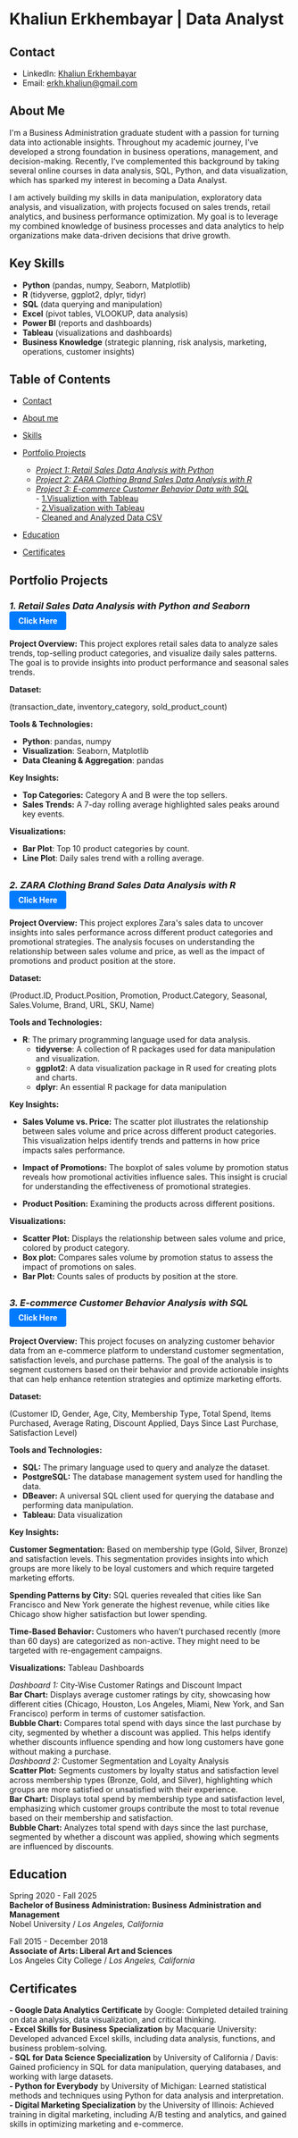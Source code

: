 # Khaliun Erkhembayar  | Data Analyst 
## Contact ##
- LinkedIn: [Khaliun Erkhembayar](https://www.linkedin.com/in/khaliunerkhembayar/) <br>
- Email: [erkh.khaliun@gmail.com](mailto:erkh.khaliun@gmail.com)
  
## About Me
I'm a Business Administration graduate student with a passion for turning data into actionable insights. Throughout my academic journey, I’ve developed a strong foundation in business operations, management, and decision-making. Recently, I’ve complemented this background by taking several online courses in data analysis, SQL, Python, and data visualization, which has sparked my interest in becoming a Data Analyst.

I am actively building my skills in data manipulation, exploratory data analysis, and visualization, with projects focused on sales trends, retail analytics, and business performance optimization. My goal is to leverage my combined knowledge of business processes and data analytics to help organizations make data-driven decisions that drive growth.

## Key Skills

- **Python** (pandas, numpy, Seaborn, Matplotlib)
- **R** (tidyverse, ggplot2, dplyr, tidyr)
- **SQL** (data querying and manipulation)
- **Excel** (pivot tables, VLOOKUP, data analysis)
- **Power BI** (reports and dashboards)
- **Tableau** (visualizations and dashboards)
- **Business Knowledge** (strategic planning, risk analysis, marketing, operations, customer insights)


## Table of Contents
- [Contact](https://github.com/Khaliun-beep/Data-Analysis-Portfolio/blob/main/README.md#contact)
- [About me](https://github.com/Khaliun-beep/Data-Analysis-Portfolio/blob/main/README.md#about-me)
- [Skills](https://github.com/Khaliun-beep/Data-Analysis-Portfolio/blob/main/README.md#key-skills)
- [Portfolio Projects](https://github.com/Khaliun-beep/Data-Analysis-Portfolio/blob/main/README.md#portfolia-projects)

    - *[Project 1: Retail Sales Data Analysis with Python](https://github.com/Khaliun-beep/Projects/blob/main/retail-sales-data-analysis-2022.ipynb)*
    - *[Project 2: ZARA Clothing Brand Sales Data Analysis with R](https://github.com/Khaliun-beep/Projects/blob/main/zara-sales-with-r.ipynb)*
    - *[Project 3: E-commerce Customer Behavior Data with SQL](https://github.com/Khaliun-beep/Projects/blob/main/Ecommerce_Customer_behavior.sql)* <br>
                          - [1.Visualiztion with Tableau](https://github.com/Khaliun-beep/Projects/blob/main/Dashboard%202.png) <br>
                          - [2.Visualization with Tableau](https://github.com/Khaliun-beep/Projects/blob/main/Dashboard%201%20(1).png) <br>
                          - [Cleaned and Analyzed Data CSV](https://github.com/Khaliun-beep/Projects/blob/main/ecommerce_customer_segmentation.csv)
- [Education](https://github.com/Khaliun-beep/Data-Analysis-Portfolio/blob/main/README.md#education)
- [Certificates](https://github.com/Khaliun-beep/Data-Analysis-Portfolio/blob/main/README.md#certificates)


## Portfolio Projects
  
 ### *1. Retail Sales Data Analysis with Python and Seaborn* <a href="https://github.com/Khaliun-beep/Projects/blob/main/retail-sales-data-analysis-2022.ipynb" target="_blank" style="display: inline-block; padding: 8px 16px; font-size: 14px; color: #fff; background-color: #007bff; text-align: center; text-decoration: none; border-radius: 4px;">Click Here</a>


**Project Overview:**
This project explores retail sales data to analyze sales trends, top-selling product categories, and visualize daily sales patterns. The goal is to provide insights into product performance and seasonal sales trends.

**Dataset:**

(transaction_date, inventory_category, sold_product_count)

**Tools & Technologies:**

- **Python**: pandas, numpy
- **Visualization**: Seaborn, Matplotlib
- **Data Cleaning & Aggregation**: pandas

**Key Insights:**

- **Top Categories:** Category A and B were the top sellers.
- **Sales Trends:** A 7-day rolling average highlighted sales peaks around key events.

**Visualizations:**

- **Bar Plot**: Top 10 product categories by count.
- **Line Plot**: Daily sales trend with a rolling average.
  ##

### *2. ZARA Clothing Brand Sales Data Analysis with R* <a href="https://github.com/Khaliun-beep/Projects/blob/main/zara-sales-with-r.ipynb" target="_blank" style="display: inline-block; padding: 8px 16px; font-size: 14px; color: #fff; background-color: #007bff; text-align: center; text-decoration: none; border-radius: 4px;">Click Here</a>
   
**Project Overview:**
This project explores Zara's sales data to uncover insights into sales performance across different product categories and promotional strategies. The analysis focuses on understanding the relationship between sales volume and price, as well as the impact of promotions and product position at the store. 

**Dataset:**

(Product.ID, Product.Position, Promotion, Product.Category, Seasonal, Sales.Volume, Brand, URL, SKU, Name)

**Tools and Technologies:**

- **R**: The primary programming language used for data analysis.
    - **tidyverse**: A collection of R packages used for data manipulation and visualization.
    - **ggplot2**: A data visualization package in R used for creating plots and charts.
    - **dplyr**: An essential R package for data manipulation


**Key Insights:** 

- **Sales Volume vs. Price:** The scatter plot illustrates the relationship between sales volume and price across different product categories. This visualization helps identify trends and patterns in how price impacts sales performance. <br>

- **Impact of Promotions:** The boxplot of sales volume by promotion status reveals how promotional activities influence sales. This insight is crucial for understanding the effectiveness of promotional strategies.

- **Product Position:** Examining the products across different positions.

**Visualizations:**

- **Scatter Plot:** Displays the relationship between sales volume and price, colored by product category.
- **Box plot:** Compares sales volume by promotion status to assess the impact of promotions on sales.
- **Bar Plot:** Counts sales of products by position at the store.
##

### *3. E-commerce Customer Behavior Analysis with SQL* <a href="https://github.com/Khaliun-beep/Projects/blob/main/ecommerce-customer-behavior.sql" target="_blank" style="display: inline-block; padding: 8px 16px; font-size: 14px; color: #fff; background-color: #007bff; text-align: center; text-decoration: none; border-radius: 4px;">Click Here</a>


**Project Overview:** This project focuses on analyzing customer behavior data from an e-commerce platform to understand customer segmentation, satisfaction levels, and purchase patterns. The goal of the analysis is to segment customers based on their behavior and provide actionable insights that can help enhance retention strategies and optimize marketing efforts.

**Dataset:**

(Customer ID, Gender, Age, City, Membership Type, Total Spend, Items Purchased, Average Rating, Discount Applied, Days Since Last Purchase, Satisfaction Level)

**Tools and Technologies:**

- **SQL:** The primary language used to query and analyze the dataset.
- **PostgreSQL:** The database management system used for handling the data.
- **DBeaver:** A universal SQL client used for querying the database and performing data manipulation.
- **Tableau:** Data visualization
  
  
**Key Insights:**

**Customer Segmentation:** Based on membership type (Gold, Silver, Bronze) and satisfaction levels. This segmentation provides insights into which groups are more likely to be loyal customers and which require targeted marketing efforts.

**Spending Patterns by City:** SQL queries revealed that cities like San Francisco and New York generate the highest revenue, while cities like Chicago show higher satisfaction but lower spending.

**Time-Based Behavior:** Customers who haven’t purchased recently (more than 60 days) are categorized as non-active. They might need to be targeted with re-engagement campaigns.


**Visualizations:** Tableau Dashboards

*Dashboard 1:* City-Wise Customer Ratings and Discount Impact <br>
**Bar Chart:** Displays average customer ratings by city, showcasing how different cities (Chicago, Houston, Los Angeles, Miami, New York, and San Francisco) perform in terms of customer satisfaction. <br>
**Bubble Chart:** Compares total spend with days since the last purchase by city, segmented by whether a discount was applied. This helps identify whether discounts influence spending and how long customers have gone without making a purchase. <br>
*Dashboard 2:* Customer Segmentation and Loyalty Analysis <br>
**Scatter Plot:** Segments customers by loyalty status and satisfaction level across membership types (Bronze, Gold, and Silver), highlighting which groups are more satisfied or unsatisfied with their experience. <br>
**Bar Chart:** Displays total spend by membership type and satisfaction level, emphasizing which customer groups contribute the most to total revenue based on their membership and satisfaction.<br>
**Bubble Chart:** Analyzes total spend with days since the last purchase, segmented by whether a discount was applied, showing which segments are influenced by discounts.


## Education
Spring 2020 - Fall 2025 <br>
****Bachelor of Business Administration: Business Administration and Management**** <br>
Nobel University / *Los Angeles, California* <br>

Fall 2015 - December 2018 <br>
**Associate of Arts: Liberal Art and Sciences** <br>
Los Angeles City College / *Los Angeles, California* 


## Certificates
**- Google Data Analytics Certificate** by Google: Completed detailed training on data analysis, data visualization, and critical thinking. <br>
**- Excel Skills for Business Specialization** by Macquarie University: Developed advanced Excel skills, including data analysis, functions, and business problem-solving. <br>
**- SQL for Data Science Specialization** by University of California / Davis: Gained proficiency in SQL for data manipulation, querying databases, and working with large datasets. <br>
**- Python for Everybody** by University of Michigan: Learned statistical methods and techniques using Python for data analysis and interpretation. <br>
**- Digital Marketing Specialization** by the University of Illinois: Achieved training in digital marketing, including A/B testing and analytics, and gained skills in optimizing marketing and e-commerce.

